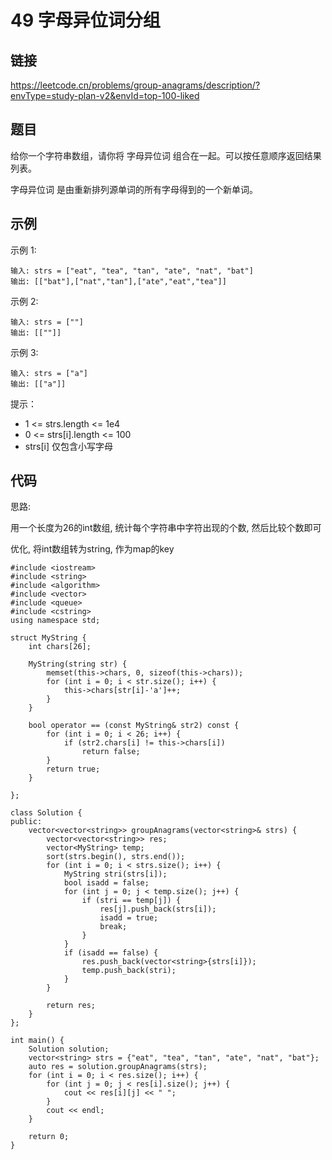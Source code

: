 # 49 字母异位词分组
## 链接
https://leetcode.cn/problems/group-anagrams/description/?envType=study-plan-v2&envId=top-100-liked

## 题目 
给你一个字符串数组，请你将 字母异位词 组合在一起。可以按任意顺序返回结果列表。

字母异位词 是由重新排列源单词的所有字母得到的一个新单词。

## 示例
示例 1:
```
输入: strs = ["eat", "tea", "tan", "ate", "nat", "bat"]
输出: [["bat"],["nat","tan"],["ate","eat","tea"]]
```
示例 2:
```
输入: strs = [""]
输出: [[""]]
```
示例 3:
```
输入: strs = ["a"]
输出: [["a"]]
```

提示：

- 1 <= strs.length <= 1e4
- 0 <= strs[i].length <= 100
- strs[i] 仅包含小写字母

## 代码
思路:

用一个长度为26的int数组, 统计每个字符串中字符出现的个数, 然后比较个数即可

优化, 将int数组转为string, 作为map的key

```
#include <iostream>
#include <string>
#include <algorithm>
#include <vector>
#include <queue>
#include <cstring>
using namespace std;

struct MyString {
    int chars[26];
    
    MyString(string str) {
        memset(this->chars, 0, sizeof(this->chars));
        for (int i = 0; i < str.size(); i++) {
            this->chars[str[i]-'a']++;
        }
    }
    
    bool operator == (const MyString& str2) const {
        for (int i = 0; i < 26; i++) {
            if (str2.chars[i] != this->chars[i])
                return false;
        } 
        return true;
    }
    
};

class Solution {
public:
    vector<vector<string>> groupAnagrams(vector<string>& strs) {
        vector<vector<string>> res;
        vector<MyString> temp;
        sort(strs.begin(), strs.end());
        for (int i = 0; i < strs.size(); i++) {
            MyString stri(strs[i]);
            bool isadd = false;
            for (int j = 0; j < temp.size(); j++) {
                if (stri == temp[j]) {
                    res[j].push_back(strs[i]);
                    isadd = true;
                    break;
                }
            }
            if (isadd == false) {
                res.push_back(vector<string>{strs[i]});
                temp.push_back(stri);
            }
        }
        
        return res;
    }
};

int main() {
    Solution solution;
    vector<string> strs = {"eat", "tea", "tan", "ate", "nat", "bat"};
    auto res = solution.groupAnagrams(strs);
    for (int i = 0; i < res.size(); i++) {
        for (int j = 0; j < res[i].size(); j++) {
            cout << res[i][j] << " ";
        }
        cout << endl;
    }

    return 0;
}
```
